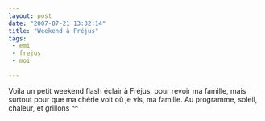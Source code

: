 ```yaml
---
layout: post
date: "2007-07-21 13:32:14"
title: "Weekend à Fréjus"
tags:
 - emi
 - frejus
 - moi

---
```


Voila un petit weekend flash éclair à Fréjus, pour revoir ma famille, mais surtout pour que ma chérie voit où je vis, ma famille.
Au programme, soleil, chaleur, et grillons ^^
